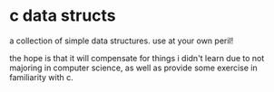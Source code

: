 # c data structs

a collection of simple data structures. use at your own peril!

the hope is that it will compensate for things i didn't
learn due to not majoring in computer science, as well
as provide some exercise in familiarity with c.
